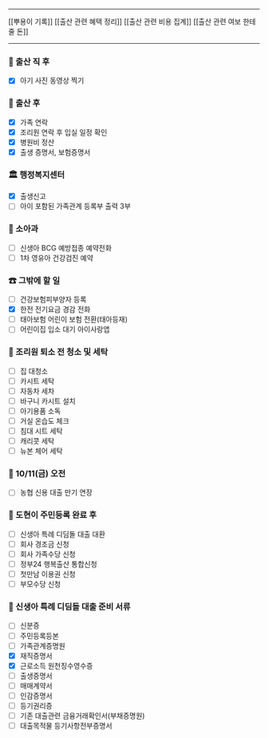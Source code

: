 ***
[[뿌용이 기록]]
[[출산 관련 혜택 정리]]
[[출산 관련 비용 집계]]
[[출산 관련 여보 한테 줄 돈]]
***
 ### 🏥 출산 직 후
- [x] 아기 사진 동영상 찍기

### 👶 출산 후
- [x] 가족 연락
- [x] 조리원 연락 후 입실 일정 확인
- [x] 병원비 정산
- [x] 출생 증명서, 보험증명서

### 🏛 행정복지센터
- [x] 출생신고
- [ ] 아이 포함된 가족관계 등록부 출력 3부

### 🏥 소아과
- [ ] 신생아 BCG 예방접종 예약전화
- [ ] 1차 영유아 건강검진 예약

### ☎ 그밖에 할 일
- [ ] 건강보험피부양자 등록
- [x] 한전 전기요금 경감 전화
- [ ] 태아보험 어린이 보험 전환(태아등재)
- [ ] 어린이집 입소 대기 아이사랑앱

### 🚿 조리원 퇴소 전 청소 및 세탁
- [ ] 집 대청소
- [ ] 카시트 세탁
- [ ] 자동차 세차
- [ ] 바구니 카시트 설치
- [ ] 아기용품 소독
- [ ] 거실 온습도 체크
- [ ] 침대 시트 세탁
- [ ] 캐리콧 세탁
- [ ] 뉴본 체어 세탁

### 📆 10/11(금) 오전
- [ ] 농협 신용 대출 만기 연장

### 👶 도현이 주민등록 완료 후
- [ ] 신생아 특례 디딤돌 대출 대환
- [ ] 회사 경조금 신청
- [ ] 회사 가족수당 신청
- [ ] 정부24 행복출산 통합신청
- [ ] 첫만남 이용권 신청
- [ ] 부모수당 신청

### 🧾 신생아 특례 디딤돌 대출 준비 서류
- [ ] 신분증
- [ ] 주민등록등본
- [ ] 가족관계증명원
- [x] 재직증명서
- [x] 근로소득 원천징수영수증
- [ ] 출생증명서
- [ ] 매매계약서
- [ ] 인감증명서
- [ ] 등기권리증
- [ ] 기존 대출관련 금융거래확인서(부채증명원)
- [ ] 대출목적물 등기사항전부증명서